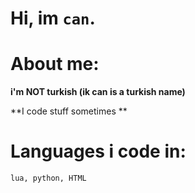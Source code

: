 # Hi, im `can`.

# About me:
**i'm NOT turkish (ik can is a turkish name)**

**I code stuff sometimes **

# Languages i code in:
`lua, python, HTML`




<!---
CanDoesGames/CanDoesGames is a ✨ special ✨ repository because its `README.md` (this file) appears on your GitHub profile.
You can click the Preview link to take a look at your changes.
--->
